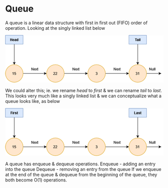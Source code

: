 # Queue

A queue is a linear data structure with first in first out (FIFO) order of operation.
Looking at the singly linked list below

![](linkedlist1.png)

We could alter this; ie. we rename _head_ to _first_ & we can rename _tail_ to _last_.
This looks very much like a singly linked list & we can conceptualize what a queue looks like, as below

![](queue1.png)

A queue has enqueue & dequeue operations.
Enqueue - adding an entry into the queue
Dequeue - removing an entry from the queue
If we enqueue at the end of the queue & dequeue from the beginning of the queue, they both become O(1) operations.
